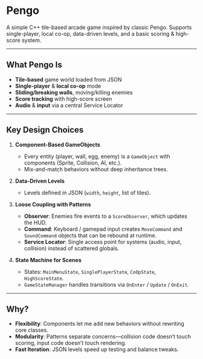 # Pengo

A simple C++ tile-based arcade game inspired by classic Pengo. Supports single-player, local co-op, data-driven levels, and a basic scoring & high-score system.

---

## What Pengo Is

- **Tile-based** game world loaded from JSON  
- **Single-player** & **local co-op** mode  
- **Sliding/breaking walls**, moving/killing enemies 
- **Score tracking** with high-score screen  
- **Audio** & **input** via a central Service Locator

---

## Key Design Choices

1. **Component-Based GameObjects**  
   - Every entity (player, wall, egg, enemy) is a `GameObject` with components (Sprite, Collision, AI, etc.).  
   - Mix-and-match behaviors without deep inheritance trees.

2. **Data-Driven Levels**  
   - Levels defined in JSON (`width`, `height`, list of tiles).  

3. **Loose Coupling with Patterns**  
   - **Observer**: Enemies fire events to a `ScoreObserver`, which updates the HUD.  
   - **Command**: Keyboard / gamepad input creates `MoveCommand` and `SoundCommand` objects that can be rebound at runtime.  
   - **Service Locator**: Single access point for systems (audio, input, collision) instead of scattered globals.

4. **State Machine for Scenes**  
   - States: `MainMenuState`, `SinglePlayerState`, `CoOpState`, `HighScoreState`.  
   - `GameStateManager` handles transitions via `OnEnter` / `Update` / `OnExit`.

---

## Why?

- **Flexibility**: Components let me add new behaviors without rewriting core classes.  
- **Modularity**: Patterns separate concerns—collision code doesn’t touch scoring, input code doesn’t touch rendering.  
- **Fast Iteration**: JSON levels speed up testing and balance tweaks.
